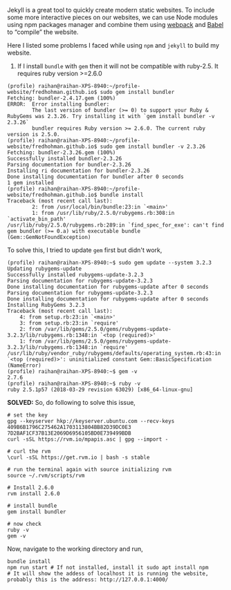 Jekyll is a great tool to quickly create modern static websites. To include some more interactive pieces on our websites, we can use Node modules using npm packages manager and combine them using [webpack](https://webpack.js.org/) and [Babel](https://babeljs.io/) to “compile” the website.

Here I listed some problems I faced while using `npm` and `jekyll` to build my website.
1. If I install `bundle` with `gem` then it will not be compatible with ruby-2.5. It requires ruby version >=2.6.0
```
(profile) raihan@raihan-XPS-8940:~/profile-website/fredhohman.github.io$ sudo gem install bundler
Fetching: bundler-2.4.17.gem (100%)
ERROR:  Error installing bundler:
        The last version of bundler (>= 0) to support your Ruby & RubyGems was 2.3.26. Try installing it with `gem install bundler -v 2.3.26`
        bundler requires Ruby version >= 2.6.0. The current ruby version is 2.5.0.
(profile) raihan@raihan-XPS-8940:~/profile-website/fredhohman.github.io$ sudo gem install bundler -v 2.3.26
Fetching: bundler-2.3.26.gem (100%)
Successfully installed bundler-2.3.26
Parsing documentation for bundler-2.3.26
Installing ri documentation for bundler-2.3.26
Done installing documentation for bundler after 0 seconds
1 gem installed
(profile) raihan@raihan-XPS-8940:~/profile-website/fredhohman.github.io$ bundle install
Traceback (most recent call last):
        2: from /usr/local/bin/bundle:23:in `<main>'
        1: from /usr/lib/ruby/2.5.0/rubygems.rb:308:in `activate_bin_path'
/usr/lib/ruby/2.5.0/rubygems.rb:289:in `find_spec_for_exe': can't find gem bundler (>= 0.a) with executable bundle (Gem::GemNotFoundException)
```

To solve this, I tried to update `gem` first but didn't work,
```
(profile) raihan@raihan-XPS-8940:~$ sudo gem update --system 3.2.3
Updating rubygems-update
Successfully installed rubygems-update-3.2.3
Parsing documentation for rubygems-update-3.2.3
Done installing documentation for rubygems-update after 0 seconds
Parsing documentation for rubygems-update-3.2.3
Done installing documentation for rubygems-update after 0 seconds
Installing RubyGems 3.2.3
Traceback (most recent call last):
	4: from setup.rb:23:in `<main>'
	3: from setup.rb:23:in `require'
	2: from /var/lib/gems/2.5.0/gems/rubygems-update-3.2.3/lib/rubygems.rb:1348:in `<top (required)>'
	1: from /var/lib/gems/2.5.0/gems/rubygems-update-3.2.3/lib/rubygems.rb:1348:in `require'
/usr/lib/ruby/vendor_ruby/rubygems/defaults/operating_system.rb:43:in `<top (required)>': uninitialized constant Gem::BasicSpecification (NameError)
(profile) raihan@raihan-XPS-8940:~$ gem -v
2.7.6
(profile) raihan@raihan-XPS-8940:~$ ruby -v
ruby 2.5.1p57 (2018-03-29 revision 63029) [x86_64-linux-gnu]
```

**SOLVED:** So, do following to solve this issue,
```
# set the key
gpg --keyserver hkp://keyserver.ubuntu.com --recv-keys 409B6B1796C275462A1703113804BB82D39DC0E3 7D2BAF1CF37B13E2069D6956105BD0E739499BDB 
curl -sSL https://rvm.io/mpapis.asc | gpg --import -

# curl the rvm
\curl -sSL https://get.rvm.io | bash -s stable

# run the terminal again with source initializing rvm
source ~/.rvm/scripts/rvm

# Install 2.6.0
rvm install 2.6.0

# install bundle
gem install bundler

# now check
ruby -v
gem -v
```

Now, navigate to the working directory and run,
```
bundle install
npm run start # If not installed, install it sudo apt install npm
# It will show the addess of localhost it is running the website, probably this is the address: http://127.0.0.1:4000/
```


